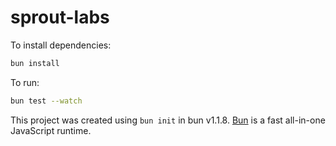 # sprout-labs

To install dependencies:

```bash
bun install
```

To run:

```bash
bun test --watch
```

This project was created using `bun init` in bun v1.1.8. [Bun](https://bun.sh) is a fast all-in-one JavaScript runtime.
